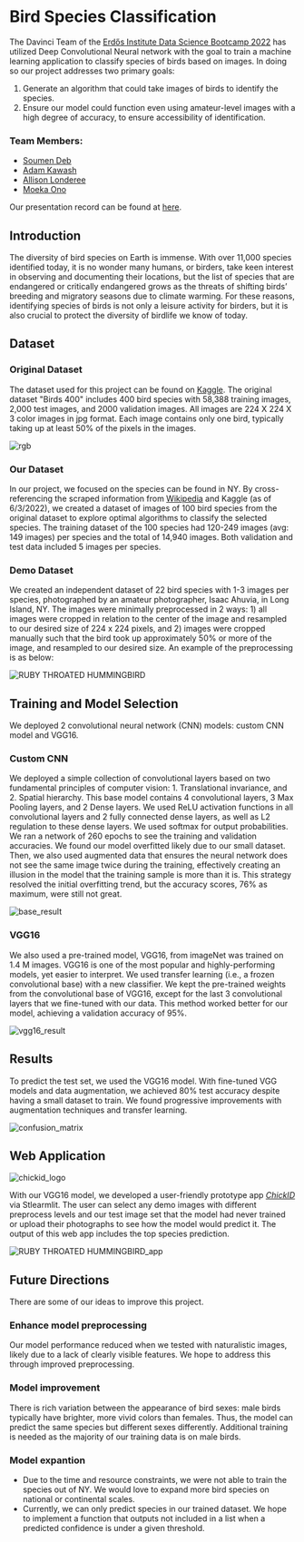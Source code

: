# Bird Species Classification
The Davinci Team of the [Erdős Institute Data Science Bootcamp 2022](https://www.erdosinstitute.org/code) has utilized Deep Convolutional Neural network with the goal to train a machine learning application to classify species of birds based on images. In doing so our project addresses two primary goals:
1. Generate an algorithm that could take images of birds to identify the species.
2. Ensure our model could function even using amateur-level images with a high degree of accuracy, to ensure accessibility of identification.


### Team Members:
- [Soumen Deb](https://www.linkedin.com/in/soumen-deb-193005b0/)
- [Adam Kawash](https://www.linkedin.com/in/adam-kawash-90077b215/)
- [Allison Londeree](https://www.linkedin.com/in/allison-londeree/)
- [Moeka Ono](https://www.linkedin.com/in/moeka-ono/)

Our presentation record can be found at [here](https://www.erdosinstitute.org/project-database).


## Introduction 
The diversity of bird species on Earth is immense. With over 11,000 species identified today, it is no wonder many humans, or birders, take keen interest in observing and documenting their locations, but the list of species that are endangered or critically endangered grows as the threats of shifting birds’ breeding and migratory seasons due to climate warming. For these reasons, identifying species of birds is not only a leisure activity for birders, but it is also crucial to protect the diversity of birdlife we know of today.


## Dataset
### Original Dataset
The dataset used for this project can be found on [Kaggle](https://www.kaggle.com/datasets/gpiosenka/100-bird-species). The original dataset "Birds 400" includes 400 bird species with 58,388 training images, 2,000 test images, and 2000 validation images. All images are 224 X 224 X 3 color images in jpg format. Each image contains only one bird, typically taking up at least 50% of the pixels in the images.


![rgb](https://user-images.githubusercontent.com/90373346/172022489-a669d05c-2d3d-4f0c-923c-126a3a7adb06.jpg)


### Our Dataset
In our project, we focused on the species can be found in NY. By cross-referencing the scraped information from [Wikipedia](https://en.wikipedia.org/wiki/List_of_birds_of_New_York_(state)) and Kaggle (as of 6/3/2022), we created a dataset of images of 100 bird species from the original dataset to explore optimal algorithms to classify the selected species. The training dataset of the 100 species had 120-249 images (avg: 149 images) per species and the total of 14,940 images. Both validation and test data included 5 images per species. 


### Demo Dataset
We created an independent dataset of 22 bird species with 1-3 images per species, photographed by an amateur photographer, Isaac Ahuvia, in Long Island, NY. The images were minimally preprocessed in 2 ways: 1) all images were cropped in relation to the center of the image and resampled to our desired size of 224 x 224 pixels, and 2) images were cropped manually such that the bird took up approximately 50% or more of the image, and resampled to our desired size. An example of the preprocessing is as below:

![RUBY THROATED HUMMINGBIRD](https://user-images.githubusercontent.com/90373346/171991573-f5b31a99-1e62-4639-a631-040c44b6b15f.jpg)



## Training and Model Selection
We deployed 2 convolutional neural network (CNN) models: custom CNN model and VGG16.

### Custom CNN
We deployed a simple collection of convolutional layers based on two fundamental principles of computer vision: 1. Translational invariance, and 2. Spatial hierarchy. This base model contains 4 convolutional layers, 3 Max Pooling layers, and 2 Dense layers. We used ReLU activation functions in all convolutional layers and 2 fully connected dense layers, as well as L2 regulation to these dense layers. We used softmax for output probabilities. We ran a network of 260 epochs to see the training and validation accuracies. We found our model overfitted likely due to our small dataset. Then, we also used augmented data that ensures the neural network does not see the same image twice during the training, effectively creating an illusion in the model that the training sample is more than it is. This strategy resolved the initial overfitting trend, but the accuracy scores, 76% as maximum, were still not great.

![base_result](https://user-images.githubusercontent.com/90373346/172034366-5a18756b-b3ff-4edd-893e-d1105dc00cde.jpg)

### VGG16
We also used a pre-trained model, VGG16, from imageNet was trained on 1.4 M images. VGG16 is one of the most popular and highly-performing models, yet easier to interpret. We used transfer learning (i.e., a frozen convolutional base) with a new classifier. We kept the pre-trained weights from the convolutional base of VGG16, except for the last 3 convolutional layers that we fine-tuned with our data. This method worked better for our model, achieving a validation accuracy of 95%.   

![vgg16_result](https://user-images.githubusercontent.com/90373346/172034664-1afb6699-377b-4a05-b474-bfa582a2d5f5.jpg)


## Results
To predict the test set, we used the VGG16 model. With fine-tuned VGG models and data augmentation, we achieved 80% test accuracy despite having a small dataset to train. We found progressive improvements with augmentation techniques and transfer learning. 

![confusion_matrix](https://user-images.githubusercontent.com/90373346/172018515-fac99367-490f-42eb-8060-c7b16f8bc6d8.png)

## Web Application

![chickid_logo](https://user-images.githubusercontent.com/90373346/172003264-b1015d19-24bf-4304-a24a-7e4935ae61e6.jpeg)

With our VGG16 model, we developed a user-friendly prototype app [*ChickID*](https://share.streamlit.io/erdos-team-davinci/bird-classifcation/main/app/app_test.py) via Stlearmlit. The user can select any demo images with different preprocess levels and our test image set that the model had never trained or upload their photographs to see how the model would predict it. The output of this web app includes the top species prediction.  


![RUBY THROATED HUMMINGBIRD_app](https://user-images.githubusercontent.com/90373346/172029212-c2b41d81-86ac-4c3f-86b4-432b747966c6.jpg)


## Future Directions
There are some of our ideas to improve this project.
### Enhance model preprocessing
Our model performance reduced when we tested with naturalistic images, likely due to a lack of clearly visible features. We hope to address this through improved preprocessing.

### Model improvement
There is rich variation between the appearance of bird sexes: male birds typically have brighter, more vivid colors than females. Thus, the model can predict the same species but different sexes differently. Additional training is needed as the majority of our training data is on male birds.    
### Model expantion
- Due to the time and resource constraints, we were not able to train the species out of NY. We would love to expand more bird species on national or continental scales.
- Currently, we can only predict species in our trained dataset. We hope to implement a function that outputs not included in a list when a predicted confidence is under a given threshold.     

